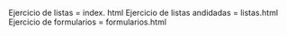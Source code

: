 Ejercicio de listas = index. html
Ejercicio de listas andidadas = listas.html
Ejercicio de formularios = formularios.html
